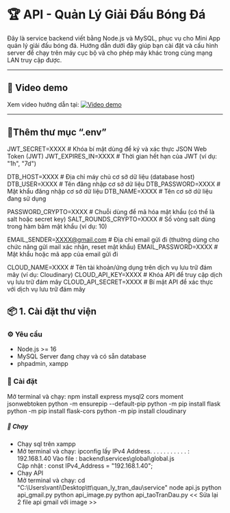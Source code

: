 # 🏆 API - Quản Lý Giải Đấu Bóng Đá

Đây là service backend viết bằng Node.js và MySQL, phục vụ cho Mini App quản lý giải đấu bóng đá. Hướng dẫn dưới đây giúp bạn cài đặt và cấu hình server để chạy trên máy cục bộ và cho phép máy khác trong cùng mạng LAN truy cập được.

---

## 🎥 Video demo

Xem video hướng dẫn tại: [![Video demo](https://img.youtube.com/vi/kNEQzcXxYTs/0.jpg)](https://www.youtube.com/watch?v=kNEQzcXxYTs)

---

## 🎥Thêm thư mục “.env”

JWT_SECRET=XXXX # Khóa bí mật dùng để ký và xác thực JSON Web Token (JWT)
JWT_EXPIRES_IN=XXXX # Thời gian hết hạn của JWT (ví dụ: "1h", "7d")

DTB_HOST=XXXX # Địa chỉ máy chủ cơ sở dữ liệu (database host)
DTB_USER=XXXX # Tên đăng nhập cơ sở dữ liệu
DTB_PASSWORD=XXXX # Mật khẩu đăng nhập cơ sở dữ liệu
DTB_NAME=XXXX # Tên cơ sở dữ liệu đang sử dụng

PASSWORD_CRYPTO=XXXX # Chuỗi dùng để mã hóa mật khẩu (có thể là salt hoặc secret key)
SALT_ROUNDS_CRYPTO=XXXX # Số vòng salt dùng trong hàm băm mật khẩu (ví dụ: 10)

EMAIL_SENDER=XXXX@gmail.com # Địa chỉ email gửi đi (thường dùng cho chức năng gửi mail xác nhận, reset mật khẩu)
EMAIL_PASSWORD=XXXX # Mật khẩu hoặc mã app của email gửi đi

CLOUD_NAME=XXXX # Tên tài khoản/ứng dụng trên dịch vụ lưu trữ đám mây (ví dụ: Cloudinary)
CLOUD_API_KEY=XXXX # Khóa API để truy cập dịch vụ lưu trữ đám mây
CLOUD_API_SECRET=XXXX # Bí mật API để xác thực với dịch vụ lưu trữ đám mây

## 📦 1. Cài đặt thư viện

### ⚙️ Yêu cầu

- Node.js >= 16
- MySQL Server đang chạy và có sẵn database
- phpadmin, xampp

### 🧱 Cài đặt

Mở terminal và chạy:
npm install express mysql2 cors moment jsonwebtoken
python -m ensurepip --default-pip
python -m pip install flask
python -m pip install flask-cors
python -m pip install cloudinary

##### 🧱 Chạy

- Chạy sql trên xampp
- Mở terminal và chạy:
  ipconfig lấy IPv4 Address. . . . . . . . . . . : 192.168.1.40
  Vào file : backend\services\global\global.js  
   Cập nhật : const IPv4_Address = "192.168.1.40";
- Chạy API  
   Mở terminal và chạy: cd "C:\Users\vanti\Desktop\tt\quan_ly_tran_dau\service\"
  node api.js
  python api_gmail.py
  python api_image.py
  python api_taoTranDau.py
                <<  Sửa lại 2 file api gmail với image >>

<!-- // test -->

